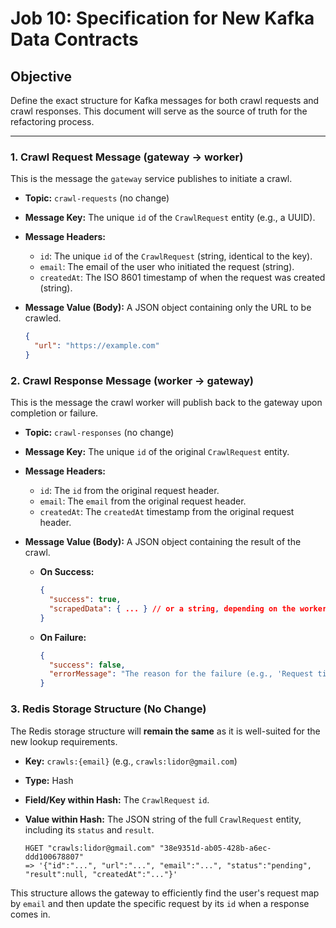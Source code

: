 # Job 10: Specification for New Kafka Data Contracts

## Objective

Define the exact structure for Kafka messages for both crawl requests and crawl responses. This document will serve as the source of truth for the refactoring process.

---

### 1. Crawl Request Message (gateway -> worker)

This is the message the `gateway` service publishes to initiate a crawl.

- **Topic:** `crawl-requests` (no change)
- **Message Key:** The unique `id` of the `CrawlRequest` entity (e.g., a UUID).

- **Message Headers:**

  - `id`: The unique `id` of the `CrawlRequest` (string, identical to the key).
  - `email`: The email of the user who initiated the request (string).
  - `createdAt`: The ISO 8601 timestamp of when the request was created (string).

- **Message Value (Body):** A JSON object containing only the URL to be crawled.
  ```json
  {
    "url": "https://example.com"
  }
  ```

### 2. Crawl Response Message (worker -> gateway)

This is the message the crawl worker will publish back to the gateway upon completion or failure.

- **Topic:** `crawl-responses` (no change)
- **Message Key:** The unique `id` of the original `CrawlRequest` entity.

- **Message Headers:**

  - `id`: The `id` from the original request header.
  - `email`: The `email` from the original request header.
  - `createdAt`: The `createdAt` timestamp from the original request header.

- **Message Value (Body):** A JSON object containing the result of the crawl.
  - **On Success:**
    ```json
    {
      "success": true,
      "scrapedData": { ... } // or a string, depending on the worker's output
    }
    ```
  - **On Failure:**
    ```json
    {
      "success": false,
      "errorMessage": "The reason for the failure (e.g., 'Request timed out')."
    }
    ```

### 3. Redis Storage Structure (No Change)

The Redis storage structure will **remain the same** as it is well-suited for the new lookup requirements.

- **Key:** `crawls:{email}` (e.g., `crawls:lidor@gmail.com`)
- **Type:** Hash
- **Field/Key within Hash:** The `CrawlRequest` `id`.
- **Value within Hash:** The JSON string of the full `CrawlRequest` entity, including its `status` and `result`.

  ```
  HGET "crawls:lidor@gmail.com" "38e9351d-ab05-428b-a6ec-ddd100678807"
  => '{"id":"...", "url":"...", "email":"...", "status":"pending", "result":null, "createdAt":"..."}'
  ```

This structure allows the gateway to efficiently find the user's request map by `email` and then update the specific request by its `id` when a response comes in.
